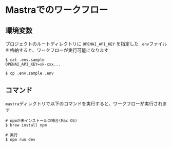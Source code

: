 # Mastraでのワークフロー
## 環境変数
プロジェクトのルートディレクトリに `OPENAI_API_KEY` を指定した `.env`ファイルを格納すると、ワークフローが実行可能になります

```shell
$ cat .env.sample
OPENAI_API_KEY=sk-xxx...

$ cp .env.sample .env
```

## コマンド
`mastra`ディレクトリで以下のコマンドを実行すると、ワークフローが実行されます

```shell
# npmが未インストールの場合(Mac OS)
$ brew install npm

# 実行
$ npm run dev
```
